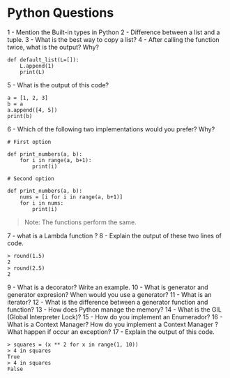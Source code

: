 # Python Questions

1 - Mention the Built-in types in Python
2 - Difference between a list and a tuple.
3 - What is the best way to copy a list?
4 - After calling the function twice, what is the output? Why?
```
def default_list(L=[]):
    L.append(1)
    print(L)
```
5 - What is the output of this code?
```
a = [1, 2, 3]
b = a
a.append([4, 5])
print(b)
```
6 - Which of the following two implementations would you prefer? Why?
```
# First option

def print_numbers(a, b):
    for i in range(a, b+1):
        print(i)
```

```
# Second option

def print_numbers(a, b):
    nums = [i for i in range(a, b+1)]
    for i in nums:
        print(i)
```
> Note: The functions perform the same.

7 - what is a Lambda function ? 
8 - Explain the output of these two lines of code.

```
> round(1.5)
2
> round(2.5)
2
```
9 - What is a decorator? Write an example.
10 - What is generator and generator expresion? When would you use a generator?
11 - What is an iterator?
12 - What is the difference between a generator function and function?
13 - How does Python manage the memory?
14 - What is the GIL (Global Interpreter Lock)?
15 - How do you implement an Enumerador?
16 - What is a Context Manager? How do you implement a Context Manager ? What happen if occur an exception?
17 - Explain the output of this code.
```
> squares = (x ** 2 for x in range(1, 10))
> 4 in squares
True
> 4 in squares
False
```
